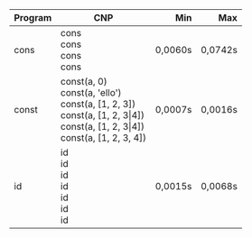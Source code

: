 Program | CNP | Min | Max
--- | --- | ---: | ---:
cons | cons<br/>cons<br/>cons<br/>cons | 0,0060s | 0,0742s
const | const(a, 0)<br/>const(a, 'ello')<br/>const(a, [1, 2, 3])<br/>const(a, [1, 2, 3\|4])<br/>const(a, [1, 2, 3\|4])<br/>const(a, [1, 2, 3, 4]) | 0,0007s | 0,0016s
id | id<br/>id<br/>id<br/>id<br/>id<br/>id<br/>id | 0,0015s | 0,0068s
